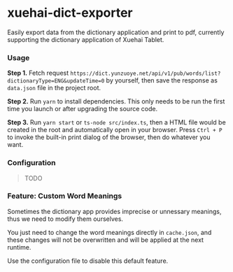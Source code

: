 # xuehai-dict-exporter

Easily export data from the dictionary application and print to pdf, currently supporting the dictionary application of Xuehai Tablet. 

### Usage

**Step 1.** Fetch request `https://dict.yunzuoye.net/api/v1/pub/words/list?dictionaryType=ENG&updateTime=0` by yourself, then save the response as `data.json` file in the project root.

**Step 2.** Run `yarn` to install dependencies. This only needs to be run the first time you launch or after upgrading the source code.

**Step 3.** Run `yarn start` or `ts-node src/index.ts`, then a HTML file would be created in the root and automatically open in your browser. Press `Ctrl + P` to invoke the built-in print dialog of the browser, then do whatever you want.

### Configuration

> TODO

### Feature: Custom Word Meanings

Sometimes the dictionary app provides imprecise or unnessary meanings, thus we need to modify them ourselves.

You just need to change the word meanings directly in `cache.json`, and these changes will not be overwritten and will be applied at the next runtime.

Use the configuration file to disable this default feature.
